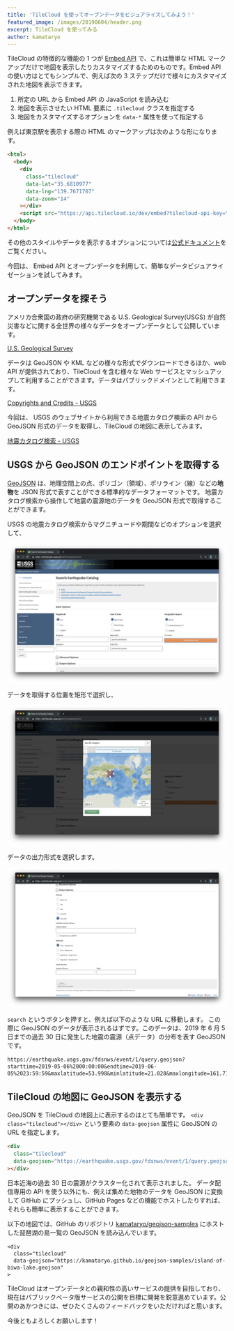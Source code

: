 ```yaml
---
title: 'TileCloud を使ってオープンデータをビジュアライズしてみよう！'
featured_image: /images/20190604/header.png
excerpt: TileCloud を使ってみる
author: kamataryo
---
```


TileCloud の特徴的な機能の 1 つが [Embed API](https://docs.tilecloud.io/embed-api/) で、これは簡単な HTML マークアップだけで地図を表示したりカスタマイズするためのものです。Embed API の使い方はとてもシンプルで、例えば次の 3 ステップだけで様々にカスタマイズされた地図を表示できます。

1. 所定の URL から Embed API の JavaScript を読み込む
1. 地図を表示させたい HTML 要素に `.tilecloud` クラスを指定する
1. 地図をカスタマイズするオプションを `data-*` 属性を使って指定する

例えば東京駅を表示する際の HTML のマークアップは次のような形になります。

```html
<html>
  <body>
    <div
      class="tilecloud"
      data-lat="35.6810977"
      data-lng="139.7671707"
      data-zoom="14"
    ></div>
    <script src="https://api.tilecloud.io/dev/embed?tilecloud-api-key=YOUR-API-KEY"></script>
  </body>
</html>
```

<div
  class="tilecloud"
  data-lat="35.6810977"
  data-lng="139.7671707"
  data-zoom="14"
></div>

その他のスタイルやデータを表示するオプションについては[公式ドキュメント](https://docs.tilecloud.io/tutorial/)をご覧ください。

今回は、 Embed API とオープンデータを利用して、簡単なデータビジュアライゼーションを試してみます。

## オープンデータを探そう

アメリカ合衆国の政府の研究機関である U.S. Geological Survey(USGS) が自然災害などに関する全世界の様々なデータをオープンデータとして公開しています。

[U.S. Geological Survey](https://www.usgs.gov/)

データは GeoJSON や KML などの様々な形式でダウンロードできるほか、web API が提供されており、TileCloud を含む様々な Web サービスとマッシュアップして利用することができます。データはパブリックドメインとして利用できます。

[Copyrights and Credits - USGS](https://www.usgs.gov/information-policies-and-instructions/copyrights-and-credits)

今回は、 USGS のウェブサイトから利用できる地震カタログ検索の API から GeoJSON 形式のデータを取得し、TileCloud の地図に表示してみます。

[地震カタログ検索 - USGS](https://earthquake.usgs.gov/earthquakes/search/)

## USGS から GeoJSON のエンドポイントを取得する

[GeoJSON](https://docs.tilecloud.io/tutorial/007/#geojson-%E3%81%A8%E3%81%AF) は、地理空間上の点、ポリゴン（領域）、ポリライン（線）などの**地物**を JSON 形式で表すことができる標準的なデータフォーマットです。
地震カタログ検索から操作して地震の震源地のデータを GeoJSON 形式で取得することができます。

USGS の地震カタログ検索からマグニチュードや期間などのオプションを選択して、

![options](/images/20190604/01_options.png)

データを取得する位置を矩形で選択し、

![rectangle](/images/20190604/02_rectangle.png)

データの出力形式を選択します。

![format](/images/20190604/03_format.png)

`search` というボタンを押すと、例えば以下のような URL に移動します。 この際に GeoJSON のデータが表示されるはずです。このデータは、2019 年 6 月 5 日までの過去 30 日に発生した地震の震源（点データ）の分布を表す GeoJSON です。

```
https://earthquake.usgs.gov/fdsnws/event/1/query.geojson?starttime=2019-05-06%2000:00:00&endtime=2019-06-05%2023:59:59&maxlatitude=53.998&minlatitude=21.028&maxlongitude=161.713&minlongitude=125.151&minmagnitude=-1&orderby=time
```

## TileCloud の地図に GeoJSON を表示する

GeoJSON を TileCloud の地図上に表示するのはとても簡単です。 `<div class="tilecloud"></div>` という要素の `data-geojson` 属性に GeoJSON の URL を指定します。

```html
<div
  class="tilecloud"
  data-geojson="https://earthquake.usgs.gov/fdsnws/event/1/query.geojson?starttime=2019-05-06%2000:00:00&endtime=2019-06-05%2023:59:59&maxlatitude=53.998&minlatitude=21.028&maxlongitude=161.713&minlongitude=125.151&minmagnitude=-1&orderby=time"
></div>
```

<div class="tilecloud" data-geojson="https://earthquake.usgs.gov/fdsnws/event/1/query.geojson?starttime=2019-05-06%2000:00:00&endtime=2019-06-05%2023:59:59&maxlatitude=53.998&minlatitude=21.028&maxlongitude=161.713&minlongitude=125.151&minmagnitude=-1&orderby=time"></div>

日本近海の過去 30 日の震源がクラスター化されて表示されました。
データ配信専用の API を使う以外にも、例えば集めた地物のデータを GeoJSON に変換して GitHub にプッシュし、GitHub Pages などの機能でホストしたりすれば、それらも簡単に表示することができます。

以下の地図では、GitHub のリポジトリ [kamataryo/geojson-samples](https://github.com/kamataryo/geojson-samples/tree/gh-pages) にホストした琵琶湖の島一覧の GeoJSON を読み込んでいます。

```
<div
  class="tilecloud"
  data-geojson="https://kamataryo.github.io/geojson-samples/island-of-biwa-lake.geojson"
>
```

<div
  class="tilecloud"
  data-geojson="https://kamataryo.github.io/geojson-samples/island-of-biwa-lake.geojson"
></div>

TileCloud はオープンデータとの親和性の高いサービスの提供を目指しており、現在はパブリックベータ版サービスの公開を目標に開発を鋭意進めています。公開のあかつきには、ぜひたくさんのフィードバックをいただければと思います。

今後ともよろしくお願いします！
